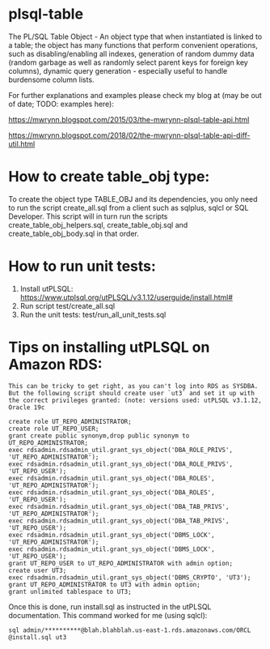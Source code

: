 # plsql-table
The PL/SQL Table Object - An object type that when instantiated is linked to a table; the object has many functions that perform convenient operations, such as disabling/enabling all indexes, generation of random dummy data (random garbage as well as randomly select parent keys for foreign key columns), dynamic query generation - especially useful to handle burdensome column lists.

For further explanations and examples please check my blog at (may be out of date; TODO: examples here):

https://mwrynn.blogspot.com/2015/03/the-mwrynn-plsql-table-api.html

https://mwrynn.blogspot.com/2018/02/the-mwrynn-plsql-table-api-diff-util.html


# How to create table_obj type:
To create the object type TABLE_OBJ and its dependencies, you only need to run the script create_all.sql from a client such as sqlplus, sqlcl or SQL Developer. This script will in turn run the scripts create_table_obj_helpers.sql, create_table_obj.sql and create_table_obj_body.sql in that order.

# How to run unit tests:
1. Install utPLSQL: https://www.utplsql.org/utPLSQL/v3.1.12/userguide/install.html#
2. Run script test/create_all.sql
3. Run the unit tests: test/run_all_unit_tests.sql

# Tips on installing utPLSQL on Amazon RDS:
    This can be tricky to get right, as you can't log into RDS as SYSDBA. But the following script should create user `ut3` and set it up with the correct privileges granted: (note: versions used: utPLSQL v3.1.12, Oracle 19c

```
create role UT_REPO_ADMINISTRATOR;
create role UT_REPO_USER;
grant create public synonym,drop public synonym to UT_REPO_ADMINISTRATOR;
exec rdsadmin.rdsadmin_util.grant_sys_object('DBA_ROLE_PRIVS', 'UT_REPO_ADMINISTRATOR');
exec rdsadmin.rdsadmin_util.grant_sys_object('DBA_ROLE_PRIVS', 'UT_REPO_USER');
exec rdsadmin.rdsadmin_util.grant_sys_object('DBA_ROLES', 'UT_REPO_ADMINISTRATOR');
exec rdsadmin.rdsadmin_util.grant_sys_object('DBA_ROLES', 'UT_REPO_USER');
exec rdsadmin.rdsadmin_util.grant_sys_object('DBA_TAB_PRIVS', 'UT_REPO_ADMINISTRATOR');
exec rdsadmin.rdsadmin_util.grant_sys_object('DBA_TAB_PRIVS', 'UT_REPO_USER');
exec rdsadmin.rdsadmin_util.grant_sys_object('DBMS_LOCK', 'UT_REPO_ADMINISTRATOR');
exec rdsadmin.rdsadmin_util.grant_sys_object('DBMS_LOCK', 'UT_REPO_USER');
grant UT_REPO_USER to UT_REPO_ADMINISTRATOR with admin option;
create user UT3;
exec rdsadmin.rdsadmin_util.grant_sys_object('DBMS_CRYPTO', 'UT3');
grant UT_REPO_ADMINISTRATOR to UT3 with admin option;
grant unlimited tablespace to UT3;
```
Once this is done, run install.sql as instructed in the utPLSQL documentation. This command worked for me (using sqlcl):
```
sql admin/**********@blah.blahblah.us-east-1.rds.amazonaws.com/ORCL @install.sql ut3
```